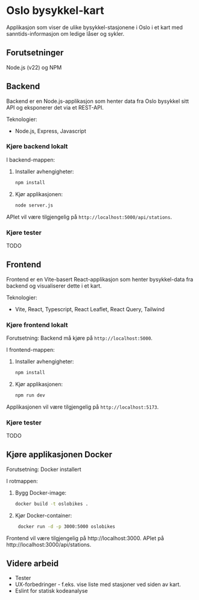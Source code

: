# Oslo bysykkel-kart

Applikasjon som viser de ulike bysykkel-stasjonene i Oslo i et kart med sanntids-informasjon om ledige låser og sykler.

## Forutsetninger

Node.js (v22) og NPM

## Backend

Backend er en Node.js-applikasjon som henter data fra Oslo bysykkel sitt API og eksponerer det via et REST-API.

Teknologier:
- Node.js, Express, Javascript

### Kjøre backend lokalt

I backend-mappen:

1. Installer avhengigheter:
   ```sh
   npm install
   ```
2. Kjør applikasjonen:
   ```sh
   node server.js
   ```

APIet vil være tilgjengelig på `http://localhost:5000/api/stations`.

### Kjøre tester

TODO

## Frontend

Frontend er en Vite-basert React-applikasjon som henter bysykkel-data fra backend og visualiserer dette i et kart.

Teknologier:
- Vite, React, Typescript, React Leaflet, React Query, Tailwind

### Kjøre frontend lokalt

Forutsetning: Backend må kjøre på `http://localhost:5000`.

I frontend-mappen:

1. Installer avhengigheter:
   ```sh
   npm install
   ```
2. Kjør applikasjonen:
   ```sh
   npm run dev
   ```

Applikasjonen vil være tilgjengelig på `http://localhost:5173`.

### Kjøre tester

TODO

## Kjøre applikasjonen Docker

Forutsetning: Docker installert

I rotmappen:

1. Bygg Docker-image:
   ```sh
   docker build -t oslobikes .
   ```
2. Kjør Docker-container:
   ```sh
    docker run -d -p 3000:5000 oslobikes
    ```

Frontend vil være tilgjengelig på http://localhost:3000. APIet på http://localhost:3000/api/stations.

## Videre arbeid

- Tester
- UX-forbedringer - f.eks. vise liste med stasjoner ved siden av kart.
- Eslint for statisk kodeanalyse